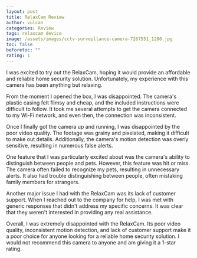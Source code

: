 ```yaml
---
layout: post
title: RelaxCam Review
author: vulcan
categories: Review
tags: relaxcam device
image: /assets/images/cctv-surveillance-camera-7267551_1280.jpg
toc: false
beforetoc: ""
rating: 1
---
```

I was excited to try out the RelaxCam, hoping it would provide an affordable and reliable home security solution. Unfortunately, my experience with this camera has been anything but relaxing.

From the moment I opened the box, I was disappointed. The camera's plastic casing felt flimsy and cheap, and the included instructions were difficult to follow. It took me several attempts to get the camera connected to my Wi-Fi network, and even then, the connection was inconsistent.

Once I finally got the camera up and running, I was disappointed by the poor video quality. The footage was grainy and pixelated, making it difficult to make out details. Additionally, the camera's motion detection was overly sensitive, resulting in numerous false alerts.

One feature that I was particularly excited about was the camera's ability to distinguish between people and pets. However, this feature was hit or miss. The camera often failed to recognize my pets, resulting in unnecessary alerts. It also had trouble distinguishing between people, often mistaking family members for strangers.

Another major issue I had with the RelaxCam was its lack of customer support. When I reached out to the company for help, I was met with generic responses that didn't address my specific concerns. It was clear that they weren't interested in providing any real assistance.

Overall, I was extremely disappointed with the RelaxCam. Its poor video quality, inconsistent motion detection, and lack of customer support make it a poor choice for anyone looking for a reliable home security solution. I would not recommend this camera to anyone and am giving it a 1-star rating.
